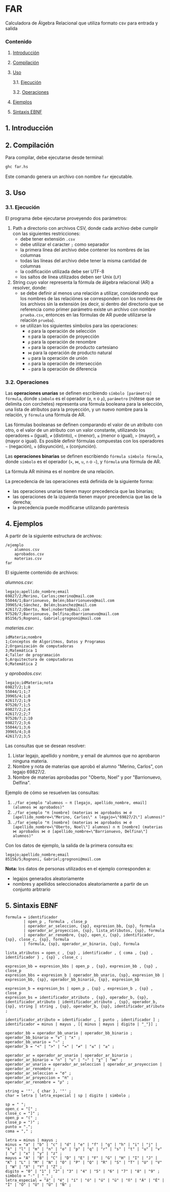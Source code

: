 # FAR

Calculadora de Álgebra Relacional que utiliza formato csv para entrada y salida

### Contenido

1. [Introducción](#1-introducción)

2. [Compilación](#2-compilación)

3. [Uso](#3-uso)

    3.1. [Ejecución](#31-ejecución)

    3.2. [Operaciones](#32-operaciones)

4. [Ejemplos](#4-ejemplos)

5. [Sintaxis EBNF](#5-sintaxis-ebnf)

## 1. Introducción



## 2. Compilación

Para compilar, debe ejecutarse desde terminal:

```bash
ghc far.hs
```

Este comando genera un archivo con nombre `far` ejecutable.

## 3. Uso

### 3.1. Ejecución

El programa debe ejecutarse proveyendo dos parámetros:

 1. Path a directorio con archivos CSV, donde cada archivo debe cumplir con las siguientes restricciones:
    - debe tener extensión `.csv`
    - debe utilizar el caracter `;` como separador
    - la primera línea del archivo debe contener los nombres de las columnas
    - todas las líneas del archivo debe tener la misma cantidad de columnas
    - la codificación utilizada debe ser UTF-8
    - los saltos de línea utilizados deben ser Unix (`LF`)
 1. String cuyo valor representa la fórmula de álgebra relacional (AR) a resolver, donde:
    - se debe definir al menos una relación a utilizar, considerando que los nombres de las relaciónes se corresponden con los nombres de los archivos sin la extensión (es decir, si dentro del directorio que se referencia como primer parámetro existe un archivo con nombre `prueba.csv`, entonces en las fórmulas de AR puede utilizarse la relación `prueba`).
    - se utilizan los siguientes símbolos para las operaciones:
        - `σ` para la operación de selección
        - `π` para la operación de proyección
        - `⍴` para la operación de renombre
        - `✕` para la operación de producto cartesiano
        - `⋈` para la operación de producto natural
        - `∪` para la operación de unión
        - `∩` para la operación de intersección
        - `−` para la operación de diferencia

### 3.2. Operaciones

Las **operaciones unarias** se definen escribiendo `símbolo [parámetro] fórmula`, donde `símbolo` es el operador (`σ`, `π` o `⍴`), `parámetro` (nótese que se delimita con corchetes) representa una fórmula booleana para la selección, una lista de atributos para la proyección, y un nuevo nombre para la relación, y `fórmula` una fórmula de AR.

Las fórmulas booleanas se definen comparando el valor de un atributo con otro, o el valor de un atributo con un valor constante, utilizando los operadores `=` (igual), `≠` (distinto), `<` (menor), `≤` (menor o igual), `>` (mayor), `≥` (mayor o igual). Es posible definir fórmulas compuestas con los operadores `~` (negación), `∨` (disyunción), `∧` (conjunción).

Las **operaciones binarias** se definen escribiendo `fórmula símbolo fórmula`, donde `símbolo` es el operador (`✕`, `⋈`, `∪`, `∩` o `−`), y `fórmula` una fórmula de AR.

La fórmula AR mínima es el nombre de una relación.

La precedencia de las operaciones está definida de la siguiente forma:
 - las operaciones unarias tienen mayor precedencia que las binarias;
 - las operaciones de la izquierda tienen mayor precedencia que las de la derecha;
 - la precedencia puede modificarse utilizando paréntesis

## 4. Ejemplos

A partir de la siguiente estructura de archivos:

```
/ejemplo
    alumnos.csv
    aprobados.csv
    materias.csv
far
```

El siguiente contenido de archivos:

*alumnos.csv*:
```csv
legajo;apellido_nombre;email
69827/2;Merino, Carlos;cmerino@mail.com
55044/1;Barrionuevo, Belén;bbarrionuevo@mail.com
39965/4;Sánchez, Belén;bsanchez@mail.com
42617/2;Oberto, Noel;noberto@mail.com
97520/7;Barrionuevo, Delfina;dbarrionuevo@mail.com
85156/5;Rognoni, Gabriel;grognoni@mail.com
```

*materias.csv*:
```csv
idMateria;nombre
1;Conceptos de Algoritmos, Datos y Programas
2;Organización de computadoras
3;Matemática 1
4;Taller de programación
5;Arquitectura de computadoras
6;Matemática 2
```

y *aprobados.csv*:
```csv
legajo;idMateria;nota
69827/2;1;8
55044/1;1;7
39965/4;1;8
42617/2;1;9
97520/7;1;5
69827/2;2;4
42617/2;2;7
97520/7;2;10
69827/2;3;6
55044/1;3;6
39965/4;3;8
42617/2;3;5
```

Las consultas que se desean resolver:

1. Listar legajo, apellido y nombre, y email de alumnos que no aprobaron ninguna materia.
2. Nombre y nota de materias que aprobó el alumno "Merino, Carlos", con legajo 69827/2.
3. Nombre de materias aprobadas por "Oberto, Noel" y por "Barrionuevo, Delfina".

Ejemplo de cómo se resuelven las consultas:

1. `./far ejemplo "alumnos − π [legajo, apellido_nombre, email] (alumnos ⋈ aprobados)"`
2. `./far ejemplo "π [nombre] (materias ⋈ aprobados ⋈ σ [apellido_nombre=\"Merino, Carlos\" ∧ legajo=\"69827/2\"] alumnos)"`
3. `./far ejemplo "π [nombre] (materias ⋈ aprobados ⋈ σ [apellido_nombre=\"Oberto, Noel\"] alumnos) ∩ π [nombre] (materias ⋈ aprobados ⋈ σ [apellido_nombre=\"Barrionuevo, Delfina\"] alumnos)"`

Con los datos de ejemplo, la salida de la primera consulta es:

```
legajo;apellido_nombre;email
85156/5;Rognoni, Gabriel;grognoni@mail.com
```

**Nota:** los datos de personas utilizados en el ejemplo corresponden a:
 - legajos generados aleatoriamente
 - nombres y apellidos seleccionados aleatoriamente a partir de un conjunto arbtrario

## 5. Sintaxis EBNF

```ebnf
formula = identificador
        | open_p , formula , close_p
        | operador_ar_seleccion, {sp}, expresion_bb, {sp}, formula
        | operador_ar_proyeccion, {sp}, lista_atributos, {sp}, formula
        | operador_ar_renombre, {sp}, open_c, {sp}, identificador, {sp}, close_c, {sp}, formula
        | formula, {sp}, operador_ar_binario, {sp}, formula

lista_atributos = open_c , {sp} , identificador , { coma , {sp} , identificador } , {sp} , close_c ;

expresion_bb = expresion_bbs | open_p , {sp}, expresion_bb , {sp} , close_p
expresion_bbs = expresion_b | operador_bb_unario, {sp}, expresion_bb | expresion_bb, {sp}, operador_bb_binario, {sp}, expresion_bb

expresion_b = expresion_bs | open_p , {sp} , expresion_b , {sp} , close_p
expresion_bs = identificador_atributo , {sp}, operador_b, {sp}, identificador_atributo | identificador_atributo , {sp}, operador_b, {sp}, string | string , {sp}, operador_b, {sp}, identificador_atributo ;

identificador_atributo = identificador , [ punto , identificador ] ;
identificador = minus | mayus , [{ minus | mayus | digito | "_"}] ;

operador_bb = operador_bb_unario | operador_bb_binario ;
operador_bb_binario = "∨" | "∧" ;
operador_bb_unario = "~" ;
operador_b = "<" | ">" | "=" | "≠" | "≤" | "≥" ;

operador_ar = operador_ar_unario | operador_ar_binario ;
operador_ar_binario = "∩" | "∪" | "−" | "χ" | "⋈" ;
operador_ar_unario = operador_ar_seleccion | operador_ar_proyeccion | operador_ar_renombre ;
operador_ar_seleccion = "σ" ;
operador_ar_proyeccion = "π" ;
operador_ar_renombre = "⍴" ;

string = '"', { char }, '"' ;
char = letra | letra_especial | sp | digito | simbolo ;

sp = " ";
open_c = "[" ;
close_c = "]" ;
open_p = "(" ;
close_p = ")" ;
punto = ".";
coma = "," ;

letra = minus | mayus ;
minus = "a" | "b" | "c" | "d" | "e" | "f" | "g" | "h" | "i" | "j" | "k" | "l" | "m" | "n" | "o" | "p" | "q" | "r" | "s" | "t" | "u" | "v" | "w" | "x" | "y" | "z" ;
mayus = "A" | "B" | "C" | "D" | "E" | "F" | "G" | "H" | "I" | "J" | "K" | "L" | "M" | "N" | "O" | "P" | "Q" | "R" | "S" | "T" | "U" | "V" | "W" | "X" | "Y" | "Z" ;
digito = "0" | "1" | "2" | "3" | "4" | "5" | "6" | "7" | "8" | "9" ;
simbolo = "-" | "_" ;
letra_especial = "á" | "é" | "í" | "ó" | "ú" | "ü" | "ñ" | "Á" | "É" | "Í" | "Ó" | "Ú" | "Ü" | "Ñ" ;
```
